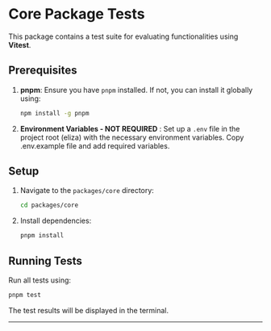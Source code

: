 # Core Package Tests

This package contains a test suite for evaluating functionalities using **Vitest**.

## Prerequisites

1. **pnpm**: Ensure you have `pnpm` installed. If not, you can install it globally using:

   ```bash
   npm install -g pnpm
   ```

2. **Environment Variables - NOT REQUIRED** : Set up a `.env` file in the project root (eliza) with the necessary environment variables. Copy .env.example file and add required variables.

## Setup

1. Navigate to the `packages/core` directory:

   ```bash
   cd packages/core
   ```

2. Install dependencies:
   ```bash
   pnpm install
   ```

## Running Tests

Run all tests using:

```bash
pnpm test
```

The test results will be displayed in the terminal.

---
